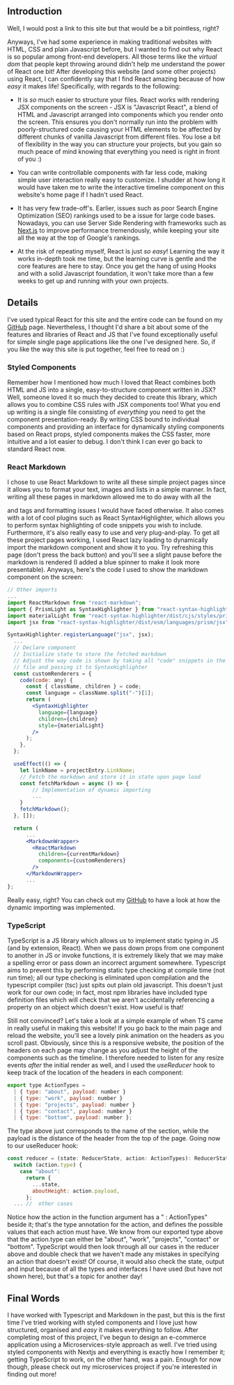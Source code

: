 ## Introduction

Well, I would post a link to this site but that would be a bit pointless, right?

Anyways, I've had some experience in making traditional websites with HTML, CSS and plain Javascript before, but I wanted to find out why React is so popular among front-end developers. All those terms like the _virtual dom_ that people kept throwing around didn't help me understand the power of React one bit! After developing this website (and some other projects) using React, I can confidently say that I find React amazing because of how _easy_ it makes life! Specifically, with regards to the following:

- It is _so_ much easier to structure your files. React works with rendering JSX components on the screen - JSX is "Javascript React", a blend of HTML and Javascript arranged into components which you render onto the screen. This ensures you don't normally run into the problem with poorly-structured code causing your HTML elements to be affected by different chunks of vanilla Javascript from different files. You lose a bit of flexibility in the way you can structure your projects, but you gain so much peace of mind knowing that everything you need is right in front of you :)

- You can write controllable components with far less code, making simple user interaction really easy to customize. I shudder at how long it would have taken me to write the interactive timeline component on this website's home page if I hadn't used React.

- It has very few trade-off's. Earlier, issues such as poor Search Engine Optimization (SEO) rankings used to be a issue for large code bases. Nowadays, you can use Server Side Rendering with frameworks such as [Next.js](https://nextjs.org/) to improve performance tremendously, while keeping your site all the way at the top of Google's rankings.

- At the risk of repeating myself, React is just _so easy_! Learning the way it works in-depth took me time, but the learning curve is gentle and the core features are here to stay. Once you get the hang of using Hooks and with a solid Javascript foundation, it won't take more than a few weeks to get up and running with your own projects.

## Details

I've used typical React for this site and the entire code can be found on my [GitHub](https://github.com/gmm97/Personal-Site) page. Nevertheless, I thought I'd share a bit about some of the features and libraries of React and JS that I've found exceptionally useful for simple single page applications like the one I've designed here. So, if you like the way this site is put together, feel free to read on :)

### Styled Components

Remember how I mentioned how much I loved that React combines both HTML and JS into a single, easy-to-structure component written in JSX? Well, someone loved it so much they decided to create this library, which allows you to combine CSS rules with JSX components too! What you end up writing is a single file consisting of _everything_ you need to get the component presentation-ready. By writing CSS bound to individual components and providing an interface for dynamically styling components based on React props, styled components makes the CSS faster, more intuitive and a lot easier to debug. I don't think I can ever go back to standard React now.

### React Markdown

I chose to use React Markdown to write all these simple project pages since it allows you to format your text, images and lists in a simple manner. In fact, writing all these pages in markdown allowed me to do away with all the <p> and <a> tags and formatting issues I would have faced otherwise. It also comes with a lot of cool plugins such as React SyntaxHighlighter, which allows you to perform syntax highlighting of code snippets you wish to include. Furthermore, it's also really easy to use and very plug-and-play. To get all these project pages working, I used React lazy loading to dynamically import the markdown component and show it to you. Try refreshing this page (don't press the back button) and you'll see a slight pause before the markdown is rendered (I added a blue spinner to make it look more presentable). Anyways, here's the code I used to show the markdown component on the screen:

```jsx
// Other imports
...
import ReactMarkdown from "react-markdown";
import { PrismLight as SyntaxHighlighter } from "react-syntax-highlighter";
import materialLight from "react-syntax-highlighter/dist/cjs/styles/prism/material-light";
import jsx from "react-syntax-highlighter/dist/esm/languages/prism/jsx";

SyntaxHighlighter.registerLanguage("jsx", jsx);
  ...
  // Declare component
  // Initialize state to store the fetched markdown
  // Adjust the way code is shown by taking all "code" snippets in the markdown
  // file and passing it to SyntaxHighlighter
  const customRenderers = {
    code(code: any) {
      const { className, children } = code;
      const language = className.split("-")[1];
      return (
        <SyntaxHighlighter
          language={language}
          children={children}
          style={materialLight}
        />
      );
    },
  };

  useEffect(() => {
    let linkName = projectEntry.LinkName;
    // Fetch the markdown and store it in state upon page load
    const fetchMarkdown = async () => {
        // Implementation of dynamic importing
        ...
    }
    fetchMarkdown();
  }, []);

  return (
      ...
      <MarkdownWrapper>
        <ReactMarkdown
          children={currentMarkdown}
          components={customRenderers}
        />
      </MarkdownWrapper>
      ...
};
```

Really easy, right? You can check out my [GitHub](https://github.com/gmm97/Personal-Site) to have a look at how the dynamic importing was implemented.

### TypeScript

TypeScript is a JS library which allows us to implement static typing in JS (and by extension, React). When we pass down props from one component to another in JS or invoke functions, it is extremely likely that we may make a spelling error or pass down an incorrect argument somewhere. Typescript aims to prevent this by performing static type checking at compile time (not run time); all our type checking is eliminated upon compilation and the typescript compiler (tsc) just spits out plain old javascript. This doesn't just work for our own code; in fact, most npm libraries have included type definition files which will check that we aren't accidentally referencing a property on an object which doesn't exist. How useful is that!

Still not convinced? Let's take a look at a simple example of when TS came in really useful in making this website! If you go back to the main page and reload the website, you'll see a lovely pink animation on the headers as you scroll past. Obviously, since this is a responsive website, the position of the headers on each page may change as you adjust the height of the components such as the timeline. I therefore needed to listen for any resize events _after_ the initial render as well, and I used the _useReducer_ hook to keep track of the location of the headers in each component:

```jsx
export type ActionTypes =
  | { type: "about", payload: number }
  | { type: "work", payload: number }
  | { type: "projects", payload: number }
  | { type: "contact", payload: number }
  | { type: "bottom", payload: number };
```

The type above just corresponds to the name of the section, while the payload is the distance of the header from the top of the page. Going now to our useReducer hook:

```jsx
const reducer = (state: ReducerState, action: ActionTypes): ReducerState => {
  switch (action.type) {
    case "about":
      return {
        ...state,
        aboutHeight: action.payload,
      };
  ... //  other cases
```

Notice how the action in the function argument has a " : ActionTypes" beside it; that's the type annotation for the action, and defines the possible values that each action must have. We know from our exported type above that the action.type can either be "about", "work", "projects", "contact" or "bottom". TypeScript would then look through all our cases in the reducer above and double check that we haven't made any mistakes in specifying an action that doesn't exist! Of course, it would also check the state, output and input because of all the types and interfaces I have used (but have not shown here), but that's a topic for another day!

## Final Words

I have worked with Typescript and Markdown in the past, but this is the first time I've tried working with styled components and I love just how structured, organised and _easy_ it makes everything to follow. After completing most of this project, I've begun to design an e-commerce application using a Microservices-style approach as well. I've tried using styled components with Nextjs and everything is exactly how I remember it; getting TypeScript to work, on the other hand, was a pain. Enough for now though, please check out my microservices project if you're interested in finding out more!
